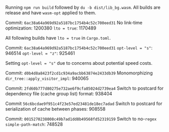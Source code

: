 Running `npm run build` followed by `du -b dist/lib_bg.wasm`. All builds are
release and have `wasm-opt` applied to them.

Commit: `6ac38a64a969d92a5187bc1754b4c52c700eed31`
No link-time optimization: 1200380
`lto = true`: 1170489

All following builds have `lto = true` in `Cargo.toml`.

Commit: `6ac38a64a969d92a5187bc1754b4c52c700eed31`
`opt-level = "s"`: 946514
`opt-level = "z"`: 925461

Setting `opt-level = "s"` due to concerns about potential speed costs.

Commit: `d0b4d8a8423f2cd1c934a9acbb63874e2433db39`
Monomorphizing `dir_tree::apply_visitor_impl`: 940065

Commit: `2fd60b777d80275e732ae6f9cfa85024d2739ea4`
Switch to postcard for dependency file (cache group list) format: 938404

Commit `56c6bcdae9f951c4f23e57ed23481de18ec7adad`
Switch to postcard for serialization of cache between phases: 908558

Commit: `0015270238008c49b7ad1dd8b49568fd52319159`
Switch to no-`regex` `simple-path-match`: 748528
